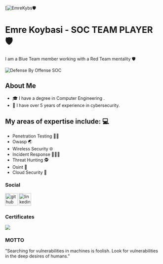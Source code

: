 [![EmreKybs](https://img.shields.io/badge/MadeBy-EmreKybs-blue)🛡️

# Emre Koybasi - SOC TEAM PLAYER 🛡
I am a Blue Team member working with a Red Team mentality 🛡

![Defense By Offense SOC](https://github.com/emrekybs/emrekybs/blob/main/1.png)

## About Me
- 🎓 I have a degree in Computer Engineering .
- 💼 I have over 5 years of experience in cybersecurity.
  
## My areas of expertise include: 💻
- Penetration Testing 🥷🏻
- Owasp 🌏
- Wireless Security 🌐 
- Incident Response 🧑🏻‍💻
- Threat Hunting 🕵
- Osint 👥
- Cloud Security 🚀

### Social
[<img src='https://cdn.jsdelivr.net/npm/simple-icons@3.0.1/icons/github.svg' alt='github' height='40'>](https://github.com/emrekybs)  [<img src='https://cdn.jsdelivr.net/npm/simple-icons@3.0.1/icons/linkedin.svg' alt='linkedin' height='40'>](https://www.linkedin.com/in/emre-koybasi/)  

### Certificates
<img src="https://github.com/emrekybs/emrekybs/blob/main/certificates.png">

### MOTTO
"Searching for vulnerabilities in machines is foolish. Look for vulnerabilities in the deep desires of humans."
